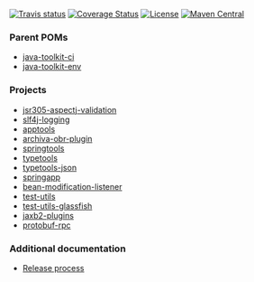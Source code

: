 [![Travis status](https://api.travis-ci.org/no-hope/java-toolkit.svg)](https://travis-ci.org/no-hope/java-toolkit)
[![Coverage Status](https://coveralls.io/repos/no-hope/java-toolkit/badge.svg?branch=master)](https://coveralls.io/r/no-hope/java-toolkit?branch=master)
[![License](https://img.shields.io/badge/:license-Apache_2.0-green.svg)](https://github.com/no-hope/java-toolkit/blob/master/LICENSE)
[![Maven Central](https://maven-badges.herokuapp.com/maven-central/org.no-hope/java-toolkit-env/badge.svg)](https://search.maven.org/#search%7Cga%7C1%7Cg%3A%22org.no-hope%22%20AND%20a%3A%22java-toolkit-env%22)

### Parent POMs

* [java-toolkit-ci](parent/java-toolkit-ci)
* [java-toolkit-env](projects/java-toolkit-env)

### Projects

 * [jsr305-aspectj-validation](projects/jsr305-aspectj-validation)
 * [slf4j-logging](projects/slf4j-logging)
 * [apptools](projects/apptools)
 * [archiva-obr-plugin](projects/archiva-obr-plugin)
 * [springtools](projects/springtools)
 * [typetools](projects/typetools)
 * [typetools-json](projects/typetools-json)
 * [springapp](projects/springapp)
 * [bean-modification-listener](projects/bean-modification-listener)
 * [test-utils](projects/test-utils)
 * [test-utils-glassfish](projects/test-utils-glassfish)
 * [jaxb2-plugins](projects/jaxb2-plugins)
 * [protobuf-rpc](projects/protobuf-rpc)

### Additional documentation

 * [Release process](doc/TOOLKIT-RELEASE.md)
